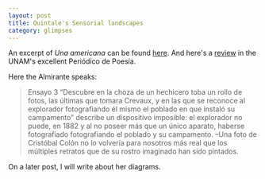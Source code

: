 ```yaml
---
layout: post
title: Quintale's Sensorial landscapes
category: glimpses
---
```


An excerpt of *Una americana* can be found [here](http://www.letraslibres.com/revista/poemas/una-americana-fragmento). And here's a [review](http://www.periodicodepoesia.unam.mx/index.php?option=com_content&task=view&id=3684&Itemid=88) in the UNAM's excellent Periódico de Poesía. 

Here the Almirante speaks:

  > Ensayo 3 
  “Descubre en la choza de un hechicero toba un rollo de fotos, las últimas que tomara Crevaux, y en las que se reconoce al explorador fotografiando él mismo el poblado en que instaló su campamento” describe un dispositivo imposible: el explorador no puede, en 1882 y al no poseer más que un único aparato, haberse fotografiado fotografiando el poblado y su campamento. –Una foto de Cristóbal Colón no lo volvería para nosotros más real que los múltiples retratos que de su rostro imaginado han sido pintados.

On a later post, I will write about her diagrams. 
